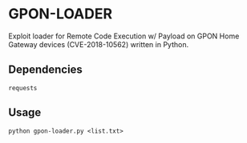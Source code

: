 # GPON-LOADER
Exploit loader for Remote Code Execution w/ Payload on GPON Home Gateway devices (CVE-2018-10562) written in Python.

## Dependencies
`requests`

## Usage
```
python gpon-loader.py <list.txt>
```
